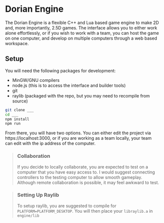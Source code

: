 # Dorian Engine

The Dorian Engine is a flexible C++ and Lua based game engine to make 2D and, more importantly, 2.5D games. The interface allows you to either work alone effortlessly, or if you wish to work with a team, you can host the game on one computer, and develop on multiple computers through a web based workspace.

## Setup
You will need the following packages for development:
- MinGW/GNU compilers
- node.js (this is to access the interface and builder tools)
- git
- raylib (packaged with the repo, but you may need to recompile from source)

```sh
git clone ___
cd ___
npm install
npm run
```

From there, you will have two options. You can either edit the project via https://localhost:3000, or if you are working as a team locally, your team can edit with the ip address of the computer.

> ### Collaboration
> If you decide to locally collaborate, you are expected to test on a computer that you have easy access to. I would suggest connecting controllers to the testing computer to allow smooth gameplay. Although remote collaboration is possible, it may feel awkward to test.

> ### Setting Up Raylib
> To setup raylib, you are suggested to compile for `PLATFORM=PLATFORM_DESKTOP`. You will then place your `libraylib.a` in `engine/lib`